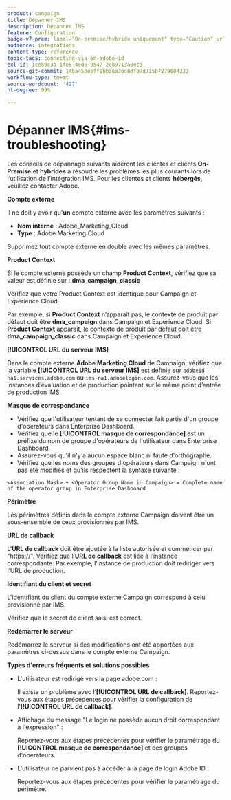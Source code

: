 ```yaml
---
product: campaign
title: Dépanner IMS
description: Dépanner IMS
feature: Configuration
badge-v7-prem: label="On-premise/hybride uniquement" type="Caution" url="https://experienceleague.adobe.com/docs/campaign-classic/using/installing-campaign-classic/architecture-and-hosting-models/hosting-models-lp/hosting-models.html?lang=fr" tooltip="S’applique uniquement aux déploiements on-premise et hybrides"
audience: integrations
content-type: reference
topic-tags: connecting-via-an-adobe-id
exl-id: 1ce89c3a-1fe6-4ed6-9547-2eb9713a0ec3
source-git-commit: 14ba450ebff9bba6a36c0df07d715b7279604222
workflow-type: tm+mt
source-wordcount: '427'
ht-degree: 99%

---
```


# Dépanner IMS{#ims-troubleshooting}


Les conseils de dépannage suivants aideront les clientes et clients **On-Premise** et **hybrides** à résoudre les problèmes les plus courants lors de l’utilisation de l’intégration IMS. Pour les clientes et clients **hébergés**, veuillez contacter Adobe.

**Compte externe**

Il ne doit y avoir qu&#39;**un** compte externe avec les paramètres suivants :

* **Nom interne** : Adobe_Marketing_Cloud
* **Type** : Adobe Marketing Cloud

Supprimez tout compte externe en double avec les mêmes paramètres.

**Product Context**

Si le compte externe possède un champ **Product Context**, vérifiez que sa valeur est définie sur : **dma_campaign_classic**

Vérifiez que votre Product Context est identique pour Campaign et Experience Cloud.

Par exemple, si **Product Context** n’apparaît pas, le contexte de produit par défaut doit être **dma_campaign** dans Campaign et Experience Cloud. Si **Product Context** apparaît, le contexte de produit par défaut doit être **dma_campaign_classic** dans Campaign et Experience Cloud.

**[!UICONTROL URL du serveur IMS]**

Dans le compte externe **Adobe Marketing Cloud** de Campaign, vérifiez que la variable **[!UICONTROL URL du serveur IMS]** est définie sur `adobeid-na1.services.adobe.com` ou `ims-na1.adobelogin.com`. Assurez-vous que les instances d’évaluation et de production pointent sur le même point d’entrée de production IMS.

**Masque de correspondance**

* Vérifiez que l&#39;utilisateur tentant de se connecter fait partie d&#39;un groupe d&#39;opérateurs dans Enterprise Dashboard.
* Vérifiez que le **[!UICONTROL masque de correspondance]** est un préfixe du nom de groupe d&#39;opérateurs de l&#39;utilisateur dans Enterprise Dashboard.
* Assurez-vous qu&#39;il n&#39;y a aucun espace blanc ni faute d&#39;orthographe.
* Vérifiez que les noms des groupes d&#39;opérateurs dans Campaign n&#39;ont pas été modifiés et qu&#39;ils respectent la syntaxe suivante :

```
<Association Mask> + <Operator Group Name in Campaign> = Complete name of the operator group in Enterprise Dashboard
```

**Périmètre**

Les périmètres définis dans le compte externe Campaign doivent être un sous-ensemble de ceux provisionnés par IMS.

**URL de callback**

L&#39;**URL de callback** doit être ajoutée à la liste autorisée et commencer par &quot;https://&quot;. Vérifiez que l’**URL de callback** est liée à l’instance correspondante. Par exemple, l’instance de production doit rediriger vers l’URL de production.

**Identifiant du client et secret**

L&#39;identifiant du client du compte externe Campaign correspond à celui provisionné par IMS.

Vérifiez que le secret de client saisi est correct.

**Redémarrer le serveur**

Redémarrez le serveur si des modifications ont été apportées aux paramètres ci-dessus dans le compte externe Campaign.

**Types d&#39;erreurs fréquents et solutions possibles**

* L&#39;utilisateur est redirigé vers la page adobe.com :

  Il existe un problème avec l’**[!UICONTROL URL de callback]**. Reportez-vous aux étapes précédentes pour vérifier la configuration de l’**[!UICONTROL URL de callback]**.

* Affichage du message &quot;Le login ne possède aucun droit correspondant à l&#39;expression&quot; :

  Reportez-vous aux étapes précédentes pour vérifier le paramétrage du **[!UICONTROL masque de correspondance]** et des groupes d&#39;opérateurs.

* L&#39;utilisateur ne parvient pas à accéder à la page de login Adobe ID :

  Reportez-vous aux étapes précédentes pour vérifier le paramétrage du périmètre.

